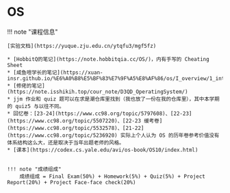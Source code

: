 # OS

!!! note "课程信息"

    [实验文档](https://yuque.zju.edu.cn/ytqfu3/mgf5fz)

    * [HobbitQ的笔记](https://note.hobbitqia.cc/OS/)，内有手写的 Cheating Sheet
    * [咸鱼喧学长的笔记](https://xuan-insr.github.io/%E6%A0%B8%E5%BF%83%E7%9F%A5%E8%AF%86/os/I_overview/1_intro/)
    * [修佬的笔记](https://note.isshikih.top/cour_note/D3QD_OperatingSystem/)
    * jjm 作业和 quiz 题可以在求是潮仓库里找到（我也放了一份在我的仓库里），其中本学期的 quiz5 与以往不同。
    * 回忆卷：[23-24](https://www.cc98.org/topic/5797608)、[22-23](https://www.cc98.org/topic/5507220)、[22-23 缓考卷](https://www.cc98.org/topic/5532578)、[21-22](https://www.cc98.org/topic/5236920) 实际上个人认为 OS 的历年卷参考价值没有体系结构这么大，还是取决于当年出题老师的风格。
    * [课本](https://codex.cs.yale.edu/avi/os-book/OS10/index.html)


    !!! note "成绩组成"
        成绩组成 = Final Exam(50%) + Homework(5%) + Quiz(5%) + Project Report(20%) + Project Face-face check(20%)

